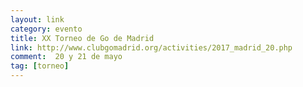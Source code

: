 ```yaml
---
layout: link
category: evento
title: XX Torneo de Go de Madrid
link: http://www.clubgomadrid.org/activities/2017_madrid_20.php
comment:  20 y 21 de mayo
tag: [torneo]
---
```

